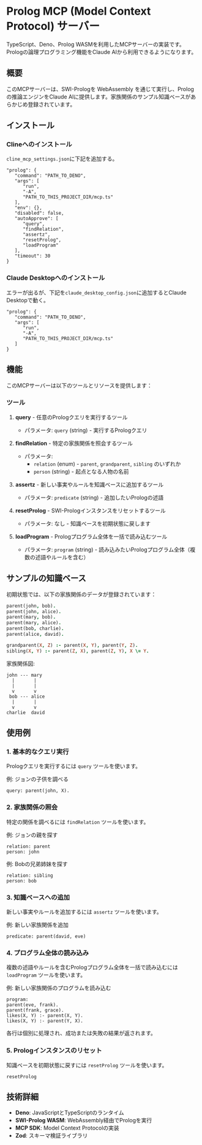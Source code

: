 # Prolog MCP (Model Context Protocol) サーバー

TypeScript、Deno、Prolog WASMを利用したMCPサーバーの実装です。Prologの論理プログラミング機能をClaude AIから利用できるようになります。

## 概要

このMCPサーバーは、SWI-Prologを WebAssembly を通じて実行し、Prologの推論エンジンをClaude AIに提供します。家族関係のサンプル知識ベースがあらかじめ登録されています。

## インストール

### Clineへのインストール
`cline_mcp_settings.json`に下記を追加する。
```
"prolog": {
   "command": "PATH_TO_DENO",
   "args": [
      "run",
      "-A",
      "PATH_TO_THIS_PROJECT_DIR/mcp.ts"
   ],
   "env": {},
   "disabled": false,
   "autoApprove": [
      "query",
      "findRelation",
      "assertz",
      "resetProlog",
      "loadProgram"
   ],
   "timeout": 30
}
```

### Claude Desktopへのインストール
エラーが出るが、下記を`claude_desktop_config.json`に追加するとClaude Desktopで動く。
```
"prolog": {
   "command": "PATH_TO_DENO",
   "args": [
      "run",
      "-A",
      "PATH_TO_THIS_PROJECT_DIR/mcp.ts"
   ]
}
```

## 機能

このMCPサーバーは以下のツールとリソースを提供します：

### ツール

1. **query** - 任意のPrologクエリを実行するツール
   - パラメータ: `query` (string) - 実行するPrologクエリ

2. **findRelation** - 特定の家族関係を照会するツール
   - パラメータ: 
     - `relation` (enum) - `parent`, `grandparent`, `sibling` のいずれか
     - `person` (string) - 起点となる人物の名前

3. **assertz** - 新しい事実やルールを知識ベースに追加するツール
   - パラメータ: `predicate` (string) - 追加したいPrologの述語

4. **resetProlog** - SWI-Prologインスタンスをリセットするツール
   - パラメータ: なし - 知識ベースを初期状態に戻します

5. **loadProgram** - Prologプログラム全体を一括で読み込むツール
   - パラメータ: `program` (string) - 読み込みたいPrologプログラム全体（複数の述語やルールを含む）

## サンプルの知識ベース

初期状態では、以下の家族関係のデータが登録されています：

```prolog
parent(john, bob).
parent(john, alice).
parent(mary, bob).
parent(mary, alice).
parent(bob, charlie).
parent(alice, david).

grandparent(X, Z) :- parent(X, Y), parent(Y, Z).
sibling(X, Y) :- parent(Z, X), parent(Z, Y), X \= Y.
```

家族関係図:
```
john --- mary
  |       |
  |       |
  v       v
 bob --- alice
  |       |
  v       v
charlie  david
```

## 使用例

### 1. 基本的なクエリ実行

Prologクエリを実行するには `query` ツールを使います。

例: ジョンの子供を調べる
```
query: parent(john, X).
```

### 2. 家族関係の照会

特定の関係を調べるには `findRelation` ツールを使います。

例: ジョンの親を探す
```
relation: parent
person: john
```

例: Bobの兄弟姉妹を探す
```
relation: sibling
person: bob
```

### 3. 知識ベースへの追加

新しい事実やルールを追加するには `assertz` ツールを使います。

例: 新しい家族関係を追加
```
predicate: parent(david, eve)
```

### 4. プログラム全体の読み込み

複数の述語やルールを含むPrologプログラム全体を一括で読み込むには `loadProgram` ツールを使います。

例: 新しい家族関係のプログラムを読み込む
```
program: 
parent(eve, frank).
parent(frank, grace).
likes(X, Y) :- parent(X, Y).
likes(X, Y) :- parent(Y, X).
```

各行は個別に処理され、成功または失敗の結果が返されます。

### 5. Prologインスタンスのリセット

知識ベースを初期状態に戻すには `resetProlog` ツールを使います。

```
resetProlog
```

## 技術詳細

- **Deno**: JavaScriptとTypeScriptのランタイム
- **SWI-Prolog WASM**: WebAssembly経由でPrologを実行
- **MCP SDK**: Model Context Protocolの実装
- **Zod**: スキーマ検証ライブラリ
